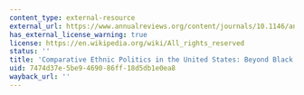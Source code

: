 ```yaml
---
content_type: external-resource
external_url: https://www.annualreviews.org/content/journals/10.1146/annurev.polisci.9.072204.175806
has_external_license_warning: true
license: https://en.wikipedia.org/wiki/All_rights_reserved
status: ''
title: 'Comparative Ethnic Politics in the United States: Beyond Black and White'
uid: 7474d37e-5be9-4690-86ff-18d5db1e0ea8
wayback_url: ''
---
```

